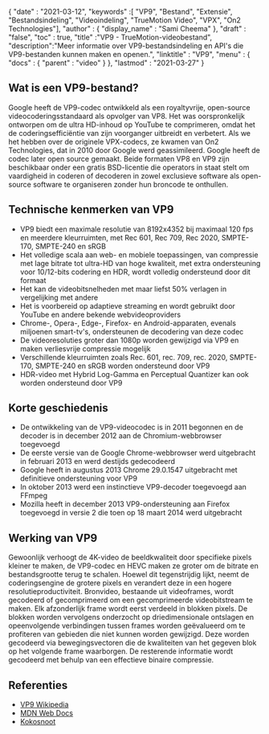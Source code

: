 {
  "date" : "2021-03-12",
  "keywords" :[ "VP9", "Bestand", "Extensie", "Bestandsindeling", "Videoindeling", "TrueMotion Video", "VPX", "On2 Technologies"],
  "author" : {
    "display_name" : "Sami Cheema"
},
  "draft" : "false",
  "toc" : true,
  "title" :"VP9 - TrueMotion-videobestand",
  "description":"Meer informatie over VP9-bestandsindeling en API's die VP9-bestanden kunnen maken en openen.",
  "linktitle" : "VP9",
  "menu" : {
    "docs" : {
      "parent" : "video"
}
},
  "lastmod" : "2021-03-27"
}

## Wat is een VP9-bestand?

Google heeft de VP9-codec ontwikkeld als een royaltyvrije, open-source videocoderingsstandaard als opvolger van VP8. Het was oorspronkelijk ontworpen om de ultra HD-inhoud op YouTube te comprimeren, omdat het de coderingsefficiëntie van zijn voorganger uitbreidt en verbetert. Als we het hebben over de originele VPX-codecs, ze kwamen van On2 Technologies, dat in 2010 door Google werd geassimileerd. Google heeft de codec later open source gemaakt. Beide formaten VP8 en VP9 zijn beschikbaar onder een gratis BSD-licentie die operators in staat stelt om vaardigheid in coderen of decoderen in zowel exclusieve software als open-source software te organiseren zonder hun broncode te onthullen.

## Technische kenmerken van VP9

* VP9 biedt een maximale resolutie van 8192x4352 bij maximaal 120 fps en meerdere kleurruimten, met Rec 601, Rec 709, Rec 2020, SMPTE-170, SMPTE-240 en sRGB
* Het volledige scala aan web- en mobiele toepassingen, van compressie met lage bitrate tot ultra-HD van hoge kwaliteit, met extra ondersteuning voor 10/12-bits codering en HDR, wordt volledig ondersteund door dit formaat
* Het kan de videobitsnelheden met maar liefst 50% verlagen in vergelijking met andere
* Het is voorbereid op adaptieve streaming en wordt gebruikt door YouTube en andere bekende webvideoproviders
* Chrome-, Opera-, Edge-, Firefox- en Android-apparaten, evenals miljoenen smart-tv's, ondersteunen de decodering van deze codec
* De videoresoluties groter dan 1080p worden gewijzigd via VP9 en maken verliesvrije compressie mogelijk
* Verschillende kleurruimten zoals Rec. 601, rec. 709, rec. 2020, SMPTE-170, SMPTE-240 en sRGB worden ondersteund door VP9
* HDR-video met Hybrid Log-Gamma en Perceptual Quantizer kan ook worden ondersteund door VP9


## Korte geschiedenis

* De ontwikkeling van de VP9-videocodec is in 2011 begonnen en de decoder is in december 2012 aan de Chromium-webbrowser toegevoegd
* De eerste versie van de Google Chrome-webbrowser werd uitgebracht in februari 2013 en werd destijds gedecodeerd
* Google heeft in augustus 2013 Chrome 29.0.1547 uitgebracht met definitieve ondersteuning voor VP9
* In oktober 2013 werd een instinctieve VP9-decoder toegevoegd aan FFmpeg
* Mozilla heeft in december 2013 VP9-ondersteuning aan Firefox toegevoegd in versie 2 die toen op 18 maart 2014 werd uitgebracht
 

## Werking van VP9

Gewoonlijk verhoogt de 4K-video de beeldkwaliteit door specifieke pixels kleiner te maken, de VP9-codec en HEVC maken ze groter om de bitrate en bestandsgrootte terug te schalen. Hoewel dit tegenstrijdig lijkt, neemt de coderingsengine de grotere pixels en verandert deze in een hogere resolutieproductiviteit. Bronvideo, bestaande uit videoframes, wordt gecodeerd of gecomprimeerd om een gecomprimeerde videobitstream te maken. Elk afzonderlijk frame wordt eerst verdeeld in blokken pixels. De blokken worden vervolgens onderzocht op driedimensionale ontslagen en opeenvolgende verbindingen tussen frames worden geëvalueerd om te profiteren van gebieden die niet kunnen worden gewijzigd. Deze worden gecodeerd via bewegingsvectoren die de kwaliteiten van het gegeven blok op het volgende frame waarborgen. De resterende informatie wordt gecodeerd met behulp van een effectieve binaire compressie.

## Referenties

* [VP9 Wikipedia](https://en.wikipedia.org/wiki/VP9#:~:text=VP9%20is%20an%20open%20and,on%20Google's%20video%20platform%20YouTube)
* [MDN Web Docs](https://developer.mozilla.org/en-US/docs/Web/Media/Formats/Video_codecs#vp9)
* [Kokosnoot](https://www.coconut.co/)

